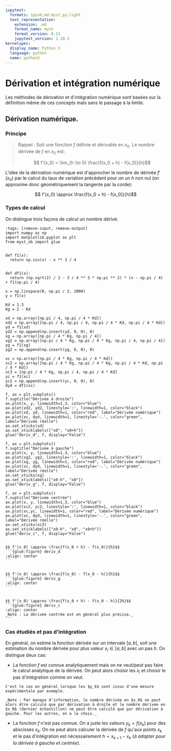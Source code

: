 ```yaml
---
jupytext:
  formats: ipynb,md:myst,py:light
  text_representation:
    extension: .md
    format_name: myst
    format_version: 0.13
    jupytext_version: 1.10.3
kernelspec:
  display_name: Python 3
  language: python
  name: python3
---
```


# Dérivation et intégration numérique

Les méthodes de dérivation et d'intégration numérique sont basées sur la définition même de ces concepts mais sans le passage à la limite.

## Dérivation numérique.

### Principe
> Rappel : Soit une fonction $f$ définie et dérivable en $x_0$. Le nombre dérivée de $f$ en $x_0$ est:
> 
> $$ f'(x_0) = \lim_{h \to 0} \frac{f(x_0 + h) - f(x_0)}{h}$$

L'idée de la dérivation numérique est d'approcher le nombre de dérivée $f'(x_0)$ par le calcul du taux de variation précédent pour un un $h$ non nul (on approxime donc géométriquement la tangente par la corde):

$$ f'(x_0) \approx \frac{f(x_0 + h) - f(x_0)}{h}$$

### Types de calcul
On distingue trois façons de calcul un nombre dérivé:

```{code-cell}
:tags: [remove-input, remove-output]
import numpy as np
import matplotlib.pyplot as plt
from myst_nb import glue


def f1(x):
  return np.sin(x) - x ** 3 / 4


def df1(x):
  return (np.sqrt(2) / 2 - 3 / 4 ** 3 * np.pi ** 2) * (x - np.pi / 4) + f1(np.pi / 4)

x = np.linspace(0, np.pi / 2, 1000)
y = f1(x)

Kd = 1.3
Kg = 2 - Kd

xd = np.array([np.pi / 4, np.pi / 4 * Kd])
xd2 = np.array([np.pi / 4, np.pi / 4, np.pi / 4 * Kd, np.pi / 4 * Kd])
yd = f1(xd)
yd2 = np.append(np.insert(yd, 0, 0), 0)
xg = np.array([np.pi / 4 * Kg, np.pi / 4])
xg2 = np.array([np.pi / 4 * Kg, np.pi / 4 * Kg, np.pi / 4, np.pi / 4])
yg = f1(xg)
yg2 = np.append(np.insert(yg, 0, 0), 0)

xc = np.array([np.pi / 4 * Kg, np.pi / 4 * Kd])
xc2 = np.array([np.pi / 4 * Kg, np.pi / 4 * Kg, np.pi / 4 * Kd, np.pi / 4 * Kd])
xc3 = [np.pi / 4 * Kg, np.pi / 4, np.pi / 4 * Kd]
yc = f1(xc)
yc2 = np.append(np.insert(yc, 0, 0), 0)
dyd = df1(xc)

f, ax = plt.subplots()
f.suptitle("Dérivée à droite")
ax.plot(x, y, linewidth=1.3, color="blue")
ax.plot(xd2, yd2, linestyle=':', linewidth=1, color="black")
ax.plot(xd, yd, linewidth=1, color="red", label="Dérivée numérique")
ax.plot(xc, dyd, linewidth=1, linestyle='-.', color="green", label="Dérivée réelle")
ax.set_xticks(xd)
ax.set_xticklabels(["x0", "x0+h"])
glue("deriv_d", f, display="False")

f, ax = plt.subplots()
f.suptitle("Dérivée à gauche")
ax.plot(x, y, linewidth=1.3, color="blue")
ax.plot(xg2, yg2, linestyle=':', linewidth=1, color="black")
ax.plot(xg, yg, linewidth=1, color="red", label="Dérivée numérique")
ax.plot(xc, dyd, linewidth=1, linestyle='-.', color="green", label="Dérivée réelle")
ax.set_xticks(xg)
ax.set_xticklabels(["x0-h", "x0"])
glue("deriv_g", f, display="False")

f, ax = plt.subplots()
f.suptitle("Dérivée centrée")
ax.plot(x, y, linewidth=1.3, color="blue")
ax.plot(xc2, yc2, linestyle=':', linewidth=1, color="black")
ax.plot(xc,yc, linewidth=1, color="red", label="Dérivée numérique")
ax.plot(xc, dyd, linewidth=1, linestyle='-.', color="green", label="Dérivée réelle")
ax.set_xticks(xc3)
ax.set_xticklabels(["x0-h", "x0", "x0+h"])
glue("deriv_c", f, display="False")
```


````{tabbed} Dérivée à droite

$$ f'(x_0) \approx \frac{f(x_0 + h) - f(x_0)}{h}$$
```{glue:figure} deriv_d
:align: center
```
````

````{tabbed} Dérivée à gauche

$$ f'(x_0) \approx \frac{f(x_0) - f(x_0 - h)}{h}$$
```{glue:figure} deriv_g
:align: center
```
````

````{tabbed} Dérivée centrée

$$ f'(x_0) \approx \frac{f(x_0 + h) - f(x_0 - h)}{2h}$$
```{glue:figure} deriv_c
:align: center
_Note : La dérivée centrée est en général plus précise._
```
````

### Cas étudiés et pas d'intégration
En général, on estime la fonction dérivée sur un intervale $[a,b]$, soit une estimation du nombre dérivée pour plus valeur $x_i \in [a,b]$ avec un pas $h$. On distingue deux cas:
* La fonction $f$ est connue analytiquement mais on ne veut/peut pas faire le calcul analytique de la dérivée. On peut alors choisir les $x_i$ et choisir le pas d'intégration comme on veut.
```{sidebar} Cas des valeurs discrètes
C'est le cas en général lorsque les $y_k$ sont issus d'une mesure expérimentale par exemple.

_Note : Par manque d'information, le nombre dérivée en $x_0$ ne peut alors être calculé que par dérivation à droite et le nombre dérivée en $x_N$ (dernier échantillon) ne peut être calculé que par dérivation à gauche. Pour les autres, on a le choix._
```
* La fonction $f$ n'est pas connue. On a juste les valeurs $y_k = f(x_k)$ pour des abscisses $x_k$. On ne peut alors calculer la dérivée de $f$ qu'aux points $x_k$ et le pas d'intégration est nécessairement $h = x_{k+1} - x_k$ (_à adapter pour la dérivée à gauche et centrée_).
